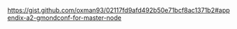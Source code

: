 https://gist.github.com/oxman93/02117fd9afd492b50e71bcf8ac1371b2#appendix-a2-gmondconf-for-master-node
